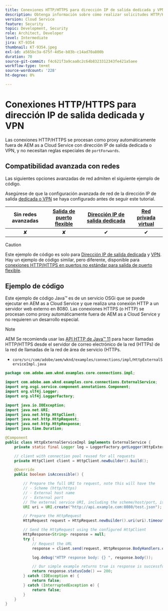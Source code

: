 ```yaml
---
title: Conexiones HTTP/HTTPS para dirección IP de salida dedicada y VPN
description: Obtenga información sobre cómo realizar solicitudes HTTP/HTTPS desde AEM as a Cloud Service a servicios web externos que se ejecutan para direcciones IP de salida dedicadas y VPN
version: Cloud Service
feature: Security
topic: Development, Security
role: Architect, Developer
level: Intermediate
jira: KT-9354
thumbnail: KT-9354.jpeg
exl-id: a565bc3a-675f-4d5e-b83b-c14ad70a800b
duration: 70
source-git-commit: f4c621f3a9caa8c2c64b8323312343fe421a5aee
workflow-type: tm+mt
source-wordcount: '228'
ht-degree: 0%

---
```


# Conexiones HTTP/HTTPS para dirección IP de salida dedicada y VPN

Las conexiones HTTP/HTTPS se procesan como proxy automáticamente fuera de AEM as a Cloud Service con dirección IP de salida dedicada o VPN, y no necesitan reglas especiales de `portForwards`.

## Compatibilidad avanzada con redes

Las siguientes opciones avanzadas de red admiten el siguiente ejemplo de código.

Asegúrese de que la configuración avanzada de red de la dirección IP de salida [dedicada o VPN](../advanced-networking.md#advanced-networking) se haya configurado antes de seguir este tutorial.

| Sin redes avanzadas | [Salida de puerto flexible](../flexible-port-egress.md) | [Dirección IP de salida dedicada](../dedicated-egress-ip-address.md) | [Red privada virtual](../vpn.md) |
|:-----:|:-----:|:------:|:---------:|
| ✘ | ✘ | ✔ | ✔ |

>[!CAUTION]
>
> Este ejemplo de código es solo para [Dirección IP de salida dedicada](../dedicated-egress-ip-address.md) y [VPN](../vpn.md). Hay un ejemplo de código similar, pero diferente, disponible para [conexiones HTTP/HTTPS en puertos no estándar para salida de puerto flexible](./http-on-non-standard-ports-flexible-port-egress.md).

## Ejemplo de código

Este ejemplo de código Java™ es de un servicio OSGi que se puede ejecutar en AEM as a Cloud Service y que realiza una conexión HTTP a un servidor web externo en 8080. Las conexiones HTTPS (o HTTP) se procesan como proxy automáticamente fuera de AEM as a Cloud Service y no requieren un desarrollo especial.

>[!NOTE]
> AEM Se recomienda usar las [API HTTP de Java™ 11](https://docs.oracle.com/en/java/javase/11/docs/api/java.net.http/java/net/http/package-summary.html) para hacer llamadas HTTP/HTTPS desde el servidor de correo electrónico de la red (HTTPs) de la red de llamadas de la red de área de servicio (HTTPs.

+ `core/src/com/adobe/aem/wknd/examples/connections/impl/HttpExternalServiceImpl.java`

```java
package com.adobe.aem.wknd.examples.core.connections.impl;

import com.adobe.aem.wknd.examples.core.connections.ExternalService;
import org.osgi.service.component.annotations.Component;
import org.slf4j.Logger;
import org.slf4j.LoggerFactory;

import java.io.IOException;
import java.net.URI;
import java.net.http.HttpClient;
import java.net.http.HttpRequest;
import java.net.http.HttpResponse;
import java.time.Duration;

@Component
public class HttpExternalServiceImpl implements ExternalService {
    private static final Logger log = LoggerFactory.getLogger(HttpExternalServiceImpl.class);

    // client with connection pool reused for all requests
    private HttpClient client = HttpClient.newBuilder().build();

    @Override
    public boolean isAccessible() {

        // Prepare the full URI to request, note this will have the
        // - Scheme (http/https)
        // - External host name
        // - External port
        // The external service URI, including the scheme/host/port, is defined in code, rather than in Cloud Manager portForwards rules.
        URI uri = URI.create("http://api.example.com:8080/test.json");

        // Prepare the HttpRequest
        HttpRequest request = HttpRequest.newBuilder().uri(uri).timeout(Duration.ofSeconds(2)).build();

        // Send the HttpRequest using the configured HttpClient
        HttpResponse<String> response = null;
        try {
            // Request the URL
            response = client.send(request, HttpResponse.BodyHandlers.ofString());

            log.debug("HTTP response body: {} ", response.body());

            // Our simple example returns true is response is successful! (200 status code)
            return response.statusCode() == 200;
        } catch (IOException e) {
            return false;
        } catch (InterruptedException e) {
            return false;
        }
    }
}
```
